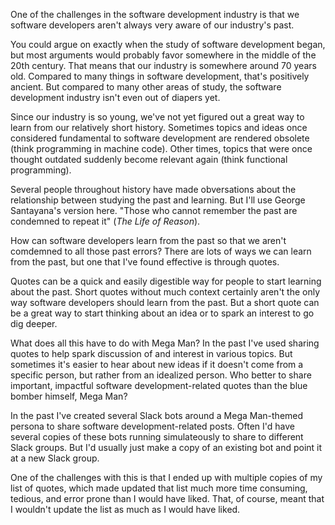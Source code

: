 One of the challenges in the software development industry is that we software developers aren't always very aware of our industry's past.

You could argue on exactly when the study of software development began, but most arguments would probably favor somewhere in the middle of the 20th century.
That means that our industry is somewhere around 70 years old.
Compared to many things in software development, that's positively ancient.
But compared to many other areas of study, the software development industry isn't even out of diapers yet.

Since our industry is so young, we've not yet figured out a great way to learn from our relatively short history.
Sometimes topics and ideas once considered fundamental to software development are rendered obsolete (think programming in machine code).
Other times, topics that were once thought outdated suddenly become relevant again (think functional programming).

Several people throughout history have made obversations about the relationship between studying the past and learning. But I'll use George Santayana's version here. "Those who cannot remember the past are condemned to repeat it" (_The Life of Reason_).

How can software developers learn from the past so that we aren't comdemned to all those past errors?
There are lots of ways we can learn from the past, but one that I've found effective is through quotes.

Quotes can be a quick and easily digestible way for people to start learning about the past.
Short quotes without much context certainly aren't the only way software developers should learn from the past.
But a short quote can be a great way to start thinking about an idea or to spark an interest to go dig deeper.

What does all this have to do with Mega Man?
In the past I've used sharing quotes to help spark discussion of and interest in various topics.
But sometimes it's easier to hear about new ideas if it doesn't come from a specific person, but rather from an idealized person.
Who better to share important, impactful software development-related quotes than the blue bomber himself, Mega Man?

In the past I've created several Slack bots around a Mega Man-themed persona to share software development-related posts.
Often I'd have several copies of these bots running simulateously to share to different Slack groups.
But I'd usually just make a copy of an existing bot and point it at a new Slack group.

One of the challenges with this is that I ended up with multiple copies of my list of quotes, which made updated that list much more time consuming, tedious, and error prone than I would have liked.
That, of course, meant that I wouldn't update the list as much as I would have liked.